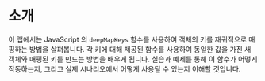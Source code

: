 # 소개

이 랩에서는 JavaScript 의 `deepMapKeys` 함수를 사용하여 객체의 키를 재귀적으로 매핑하는 방법을 살펴봅니다. 각 키에 대해 제공된 함수를 사용하여 동일한 값을 가진 새 객체와 매핑된 키를 만드는 방법을 배우게 됩니다. 실습과 예제를 통해 이 함수가 어떻게 작동하는지, 그리고 실제 시나리오에서 어떻게 사용될 수 있는지 이해할 것입니다.
